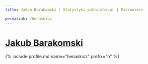```yaml
---
title: Jakub Barakomski | Statystyki patronite.pl | Patromierz

permalink: /henaskicz
---
```


# [Jakub Barakomski](https://patronite.pl/henaskicz)

{% include profile.md name="henaskicz" prefix="h" %}
